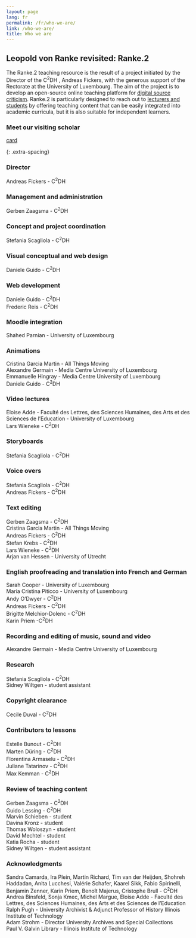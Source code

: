 ```yaml
---
layout: page
lang: fr
permalink: /fr/who-we-are/
link: /who-we-are/
title: Who we are
---
```


<!-- more -->
## Leopold von Ranke revisited: Ranke.2

The Ranke.2 teaching resource is the result of a project initiated by the Director of the C<sup>2</sup>DH , Andreas Fickers, with the generous support of the Rectorate at the University of Luxembourg. The aim of the project is to develop an open-source online teaching platform for [digital source criticism](http://ojs.viewjournal.eu/index.php/view/article/view/jethc004/4). Ranke.2 is particularly designed to reach out to [lecturers and students](https://www.science.lu/fr/youtube-en-tant-que-source/les-chances-les-risques-dune-historiographie-numerique) by offering teaching content that can be easily integrated into academic curricula, but it is also suitable for independent learners.

### Meet our visiting scholar

[card](ranke-clip)





{: .extra-spacing}
### Director
Andreas Fickers - C<sup>2</sup>DH

### Management and administration
Gerben Zaagsma - C<sup>2</sup>DH

### Concept and project coordination
Stefania Scagliola - C<sup>2</sup>DH

### Visual conceptual and web design
Daniele Guido -  C<sup>2</sup>DH

### Web development
Daniele Guido - C<sup>2</sup>DH  <br>
Frederic Reis - C<sup>2</sup>DH

### Moodle integration
Shahed Parnian - University of Luxembourg

### Animations
Cristina Garcia Martin -  All Things Moving <br>
Alexandre Germain - Media Centre University of Luxembourg <br>
Emmanuelle Hingray -  Media Centre University of Luxembourg <br>
Daniele Guido - C<sup>2</sup>DH

### Video lectures
Eloise Adde -  Faculté des Lettres, des Sciences Humaines, des Arts et des Sciences de l’Education - University of Luxembourg<br>
Lars Wieneke -  C<sup>2</sup>DH

### Storyboards
Stefania Scagliola - C<sup>2</sup>DH

### Voice overs
Stefania Scagliola - C<sup>2</sup>DH  <br>
Andreas Fickers - C<sup>2</sup>DH

### Text editing
Gerben Zaagsma - C<sup>2</sup>DH  <br>
Cristina Garcia Martin - All Things Moving <br>
Andreas Fickers - C<sup>2</sup>DH  <br>
Stefan Krebs - C<sup>2</sup>DH  <br>
Lars Wieneke - C<sup>2</sup>DH  <br>
Arjan van Hessen - University of Utrecht

### English proofreading and translation into French and German
Sarah Cooper  - University of Luxembourg <br>
Maria Cristina Piticco - University of Luxembourg <br>
Andy O’Dwyer  - C<sup>2</sup>DH <br>
Andreas Fickers - C<sup>2</sup>DH  <br>
Brigitte Melchior-Dolenc - C<sup>2</sup>DH  <br>
Karin Priem -C<sup>2</sup>DH

### Recording and editing of music, sound and video
Alexandre Germain - Media Centre University of Luxembourg

### Research
Stefania Scagliola -  C<sup>2</sup>DH  <br>
Sidney Wiltgen - student assistant

### Copyright clearance
Cecile Duval - C<sup>2</sup>DH

### Contributors to lessons
Estelle Bunout - C<sup>2</sup>DH  <br>
Marten Düring - C<sup>2</sup>DH  <br>
Florentina Armaselu - C<sup>2</sup>DH   <br>
Juliane Tatarinov - C<sup>2</sup>DH  <br>
Max Kemman - C<sup>2</sup>DH

### Review of teaching content
Gerben Zaagsma - C<sup>2</sup>DH  <br>
Guido Lessing - C<sup>2</sup>DH  <br>
Marvin Schieben - student <br>
Davina Kronz - student <br>
Thomas Woloszyn - student <br>
David Mechtel - student <br>
Katia Rocha - student <br>
Sidney Wiltgen - student assistant

### Acknowledgments
Sandra Camarda, Ira Plein, Martin Richard, Tim van der Heijden, Shohreh Haddadan, Anita Lucchesi, Valérie Schafer, Kaarel Sikk, Fabio Spirinelli, Benjamin Zenner, Karin Priem, Benoît Majerus, Cristophe Brull - C<sup>2</sup>DH  <br>
Andrea Binsfeld, Sonja Kmec, Michel Margue, Eloise Adde - Faculté des Lettres, des Sciences Humaines, des Arts et des Sciences de l’Education<br>
Ralph Pugh -  University Archivist & Adjunct Professor of History Illinois Institute of Technology  <br>
Adam Strohm - Director University Archives and Special Collections <br>
Paul V. Galvin Library - Illinois Institute of Technology  
